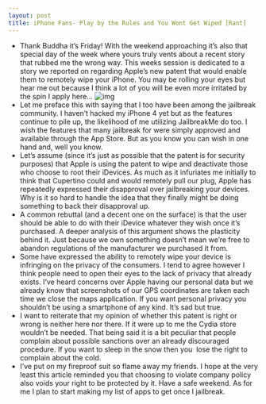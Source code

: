 ```yaml
---
layout: post
title: iPhone Fans- Play by the Rules and You Wont Get Wiped [Rant]
---
```

* Thank Buddha it’s Friday! With the weekend approaching it’s also that special day of the week where yours truly vents about a recent story that rubbed me the wrong way. This weeks session is dedicated to a story we reported on regarding Apple’s new patent that would enable them to remotely wipe your iPhone. You may be rolling your eyes but hear me out because I think a lot of you will be even more irritated by the spin I apply here…
![img](http://media.idownloadblog.com/wp-content/uploads/2010/08/anti-jailbreak-sign.jpg)
* Let me preface this with saying that I too have been among the jailbreak community. I haven’t hacked my iPhone 4 yet but as the features continue to pile up, the likelihood of me utilizing JailbreakMe do too. I wish the features that many jailbreak for were simply approved and available through the App Store. But as you know you can wish in one hand and, well you know.
* Let’s assume (since it’s just as possible that the patent is for security purposes) that Apple is using the patent to wipe and deactivate those who choose to root their iDevices. As much as it infuriates me initially to think that Cupertino could and would remotely pull our plug, Apple has repeatedly expressed their disapproval over jailbreaking your devices. Why is it so hard to handle the idea that they finally might be doing something to back their disapproval up.
* A common rebuttal (and a decent one on the surface) is that the user should be able to do with their iDevice whatever they wish once it’s purchased. A deeper analysis of this argument shows the plasticity behind it. Just because we own something doesn’t mean we’re free to abandon regulations of the manufacturer we purchased it from.
* Some have expressed the ability to remotely wipe your device is infringing on the privacy of the consumers. I tend to agree however I think people need to open their eyes to the lack of privacy that already exists. I’ve heard concerns over Apple having our personal data but we already know that screenshots of our GPS coordinates are taken each time we close the maps application. If you want personal privacy you shouldn’t be using a smartphone of any kind. It’s sad but true.
* I want to reiterate that my opinion of whether this patent is right or wrong is neither here nor there. If it were up to me the Cydia store wouldn’t be needed. That being said it is a bit peculiar that people complain about possible sanctions over an already discouraged procedure. If you want to sleep in the snow then you  lose the right to complain about the cold.
* I’ve put on my fireproof suit so flame away my friends. I hope at the very least this article reminded you that choosing to violate company policy also voids your right to be protected by it. Have a safe weekend. As for me I plan to start making my list of apps to get once I jailbreak.

